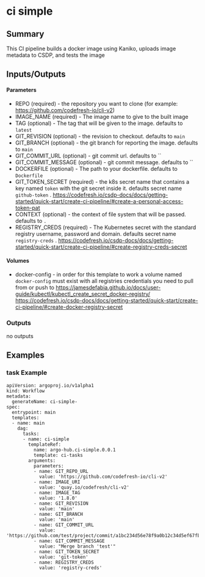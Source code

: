 # ci simple

## Summary
This CI pipeline builds a docker image using Kaniko, uploads image metadata to CSDP, and tests the image


## Inputs/Outputs

#### Parameters
* REPO (required) - the repository you want to clone (for example: https://github.com/codefresh-io/cli-v2)
* IMAGE_NAME (required) - The image name to give to the built image
* TAG (optional) - The tag that will be given to the image. defaults to `latest`
* GIT_REVISION (optional) - the revision to checkout. defaults to `main`
* GIT_BRANCH (optional) - the git branch for reporting the image. defaults to `main`
* GIT_COMMIT_URL (optional) - git commit url. defaults to ``
* GIT_COMMIT_MESSAGE (optional) - git commit message. defaults to ``
* DOCKERFILE (optional) - The path to your dockerfile. defaults to `Dockerfile`
* GIT_TOKEN_SECRET (required) - the k8s secret name that contains a key named `token` with the git secret inside it. defaults secret name `github-token` . https://codefresh.io/csdp-docs/docs/getting-started/quick-start/create-ci-pipeline/#create-a-personal-access-token-pat
* CONTEXT (optional) - the context of file system that will be passed. defaults to `.`
* REGISTRY_CREDS (required) - The Kubernetes secret with the standard registry username, password and domain. defaults secret name `registry-creds` . https://codefresh.io/csdp-docs/docs/getting-started/quick-start/create-ci-pipeline/#create-registry-creds-secret

#### Volumes 
* docker-config - in order for this template to work a volume named `docker-config` must exist with all registries credentials you need to pull from or push to
  https://jamesdefabia.github.io/docs/user-guide/kubectl/kubectl_create_secret_docker-registry/
  https://codefresh.io/csdp-docs/docs/getting-started/quick-start/create-ci-pipeline/#create-docker-registry-secret
  
### Outputs
no outputs

## Examples

### task Example
```
apiVersion: argoproj.io/v1alpha1
kind: Workflow
metadata:
  generateName: ci-simple-
spec:
  entrypoint: main
  templates:
  - name: main
    dag:
      tasks:
      - name: ci-simple
        templateRef:
          name: argo-hub.ci-simple.0.0.1
          template: ci-tasks
        arguments:
          parameters:
          - name: GIT_REPO_URL
            value: 'https://github.com/codefresh-io/cli-v2'
          - name: IMAGE_URI
            value: 'quay.io/codefresh/cli-v2'
          - name: IMAGE_TAG
            value: '1.8.0'
          - name: GIT_REVISION
            value: 'main'
          - name: GIT_BRANCH
            value: 'main'
          - name: GIT_COMMIT_URL
            value: 'https://github.com/test/project/commit/a1bc234d56e78f9a0b12c34d5ef67fba89d01ea2'
          - name: GIT_COMMIT_MESSAGE
            value: "Merge branch 'test'"
          - name: GIT_TOKEN_SECRET
            value: 'git-token'
          - name: REGISTRY_CREDS
            value: 'registry-creds'
```
